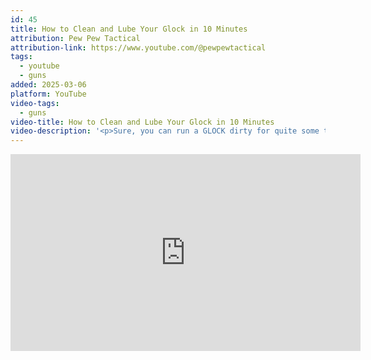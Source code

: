 ```yaml
---
id: 45
title: How to Clean and Lube Your Glock in 10 Minutes
attribution: Pew Pew Tactical
attribution-link: https://www.youtube.com/@pewpewtactical
tags:
  - youtube
  - guns
added: 2025-03-06
platform: YouTube
video-tags:
  - guns
video-title: How to Clean and Lube Your Glock in 10 Minutes
video-description: '<p>Sure, you can run a GLOCK dirty for quite some time and probably be fine - but the cleaning and disassembly process is so easy, why chance it? John walks you through the basics of field stripping, cleaning, and lubing your GLOCK...all while following the official method and adding in some additional tips and tricks. While we&#39;ve got a Gen 3 GLOCK 17 in this video, this cleaning method is applicable to Gen 4 and Gen 5 GLOCKS as well! </p><p>Want our full guide on how to clean, lube, and detail strip? Now you can clean at your own pace instead of playing back the video a bunch of times! ►<a href="https://www.youtube.com/redirect?event=video_description&amp;redir_token=QUFFLUhqbkJOYWh6VE9MWWk4QnJzOUlFOFRpa0R6VnJhd3xBQ3Jtc0tscWtBS2V4MEVrUHJGWnhtSWozMnh3V1BrQWh6MHV3NGRtOVREZU5jRjNhaXEwV2I1VDl6enM2aUNMd1Uwby1mb1FuMU9hZWsxaENNWVRWdmZnWXp0NXdXOUhnYllXQmt0NjJpcm5NTG9VZVg0WjVrVQ&amp;q=http%3A%2F%2Fpew.link%2Fglockcleaning&amp;v=S_xjPXEKjOc">http://pew.link/glockcleaning</a> </p><p>Our new favorite UNIVERSAL Gun Cleaning kit ►<a href="https://www.youtube.com/redirect?event=video_description&amp;redir_token=QUFFLUhqbncxUjZDeE5EYlpCTG05TTJGdS11VmRzR3NyZ3xBQ3Jtc0ttT0otXzBvdjhzcVhILWV3ZndQZ2NrWFo5OG9hVFFpY2gwM1h1UjhpZkpFVXl4OG4yMWJKVGpzaExnUnpvMEM5WVNrMXh0MjNKTmJZYlIyVU5oMUhwT3RyZThRRUtyZ1lBQ2cwd2lJTzh4ZjY2cDNoRQ&amp;q=http%3A%2F%2Fpew.link%2Fguardtech&amp;v=S_xjPXEKjOc">http://pew.link/guardtech</a> </p><p>M-Pro 7 Gun Cleaner► <a href="https://www.youtube.com/redirect?event=video_description&amp;redir_token=QUFFLUhqbC01Rk51Q0g5NFlpeU5SRG5JVVppRDFjc09TQXxBQ3Jtc0ttOUZad0x6YnBTYlFpaUNfR1lkVnBPQXJseGdONi1YWWxUZ3RRZWw3ekxEU1B1c3BLcUpQSzFXa05NSnF2OEdtdW5xVHY1dm5xWWkzSy01dl9YZ0NvLTF4WDF2bVlVZmlTcGRETmxjeE90VGhIbEZ4OA&amp;q=https%3A%2F%2Famzn.to%2F2HcJHgJ&amp;v=S_xjPXEKjOc">https://amzn.to/2HcJHgJ</a> </p><p>M-Pro 7 Oil ► <a href="https://www.youtube.com/redirect?event=video_description&amp;redir_token=QUFFLUhqbVphcGMzZEthbXN6LTJsbnI1TDZNbDhfajNkUXxBQ3Jtc0tueEZzd1NwQXNwYXgxdHM1VXVyUlJmaVlTS2hMNlUyYkNnNWVoSE9IYlRfV0stSF9DSURiTk91MmZSOTAtd2lkeFhFQndnaEJTczN0eU82dEJfR1o5cUszZTNGQmpKOURfSWV0bWRqeThDU2pEMnFoTQ&amp;q=https%3A%2F%2Famzn.to%2F2SyCucS&amp;v=S_xjPXEKjOc">https://amzn.to/2SyCucS</a> </p><p>M-Pro 7 Copper Remover► <a href="https://www.youtube.com/redirect?event=video_description&amp;redir_token=QUFFLUhqa2I5VXNISUJUclFkNDRlZnRrUkRnR0g3Q18tQXxBQ3Jtc0tsei1TS25sS3ZPaWxhYmZMYkhBU3RxNHRBSFJPU2NjS0ZPTmpKN2NFck1LQjRNTzBuWU5CWFloMnhvVXc0VFVGMmtiQUprUS1vRFo5ZzN3aU94NnZENEFBV01iSGh5elFfTXU5a2JsOE85VTM3d1V1SQ&amp;q=https%3A%2F%2Famzn.to%2F2BUdyH6&amp;v=S_xjPXEKjOc">https://amzn.to/2BUdyH6</a> </p><p>GLOCK Disassembly Tool ► <a href="https://www.youtube.com/redirect?event=video_description&amp;redir_token=QUFFLUhqbko1aWVXY2VEXzk4RTBab25vRXRYZ1lfcVppUXxBQ3Jtc0tubHJBSV83MzBxbWgyWlpOOW5hVVZUc01MSGM4Rzc1eFhtV0NCSDdQVzBhSkZfMXlEQzVsWnZoVjZINmdOVXpoM0wzSTU0end0Unl4VUZtM2tCV3cxRmpnYzFvdF8wMGRaSGIwQ3U0cVlnanJKdEpTWQ&amp;q=https%3A%2F%2Famzn.to%2F2EFQuxB&amp;v=S_xjPXEKjOc">https://amzn.to/2EFQuxB</a> </p><p>Laugh at dumb guns with us on Facebook! ►   <a href="https://www.youtube.com/redirect?event=video_description&amp;redir_token=QUFFLUhqblJiRUhtMVlDNFQ5a2RvcHJIQTJtZ2pXZ2hIZ3xBQ3Jtc0tuTjdWNTAxUmJHMlRGNVpqalY3OFhUWUJEaWZIZDlwZWRaMlNCOW5VMDJWZUNjZy01MXVZb1h1NTdDbjk3dlBVNEEyNHNaWjl6TXpCYmFKNERTVlJJUzcyM1NLN09VTzctbHRXMXZkalZLdFJFYmFtMA&amp;q=https%3A%2F%2Fwww.facebook.com%2Fpptactical%2F&amp;v=S_xjPXEKjOc"><img src="https://www.gstatic.com/youtube/img/watch/social_media/facebook_1x.png" alt=""> / pptactical</a>   </p><p>Follow us on Instagram! ►   <a href="https://www.youtube.com/redirect?event=video_description&amp;redir_token=QUFFLUhqbTcxalUwRFhFUFNWOEZfcXpwY2pUakY4MjFJZ3xBQ3Jtc0tsMTZTWnJibzVrUXZ1WXpWb1loT2xsNlVzc0R1ZUdZdFpMbW10Ym9uM1h5bGdmdXdzTU92WDhKWUtGNUpCNy1kVFpRVkhnS0p4MVN5REF3eUx4NGE0cmRKbW5LcEZiZk9SR3lLZmNUUV9RQkFHOGs1NA&amp;q=https%3A%2F%2Fwww.instagram.com%2Fpewpewtactical%2F&amp;v=S_xjPXEKjOc"><img src="https://www.gstatic.com/youtube/img/watch/social_media/instagram_1x.png" alt=""> / pewpewtactical</a>   </p><p>🙌 Level Up Your Gun Knowledge! 🙌 </p><p>9mm GLOCK Guide! ► <a href="https://www.youtube.com/redirect?event=video_description&amp;redir_token=QUFFLUhqbDRGdFVKVVZQMGFWclFQRXJpMTNQc1AyUzFmd3xBQ3Jtc0trV1FMa1VqZ2Y1R0FuT2V1eWZpU1VMTWQ2Yk9sVl9od3FPTkpuLUxjVHl2UWFqaGx3cG5PSXNIX1k2V2VXZzhjT3BxQ240OXFmMzJqdlVGdjdhbkQyX2VObVk3dEpYMS1YQ2tGRFRlLUZYbmVNS2Ryaw&amp;q=http%3A%2F%2Fpew.link%2F9mmGlock&amp;v=S_xjPXEKjOc">http://pew.link/9mmGlock</a> </p><p>Best GLOCK Triggers ► <a href="https://www.youtube.com/redirect?event=video_description&amp;redir_token=QUFFLUhqazJWdlhkQ1dEQTVRajJUQWpzWFVqRHk2aWxfZ3xBQ3Jtc0traGZNdEV6Z3g4V1BQbGphR0NDNGYtN1pQUWdWaUVYZHB6YTBwWXhfR0FTcTNNVS10WFNMLUxfRnV1SlRMNWl1WE9wR1F6a09HejhpSnZkMUhYNHg3aEVoQTRGT0RUUDZRMHNtSzdTeEhreUtXUzJpVQ&amp;q=http%3A%2F%2Fpew.link%2FGlockTriggers&amp;v=S_xjPXEKjOc">http://pew.link/GlockTriggers</a> </p><p>Hottest Aftermarket Glock Parts! ► <a href="https://www.youtube.com/redirect?event=video_description&amp;redir_token=QUFFLUhqbWcyODlZbHlZVUhMcFpCNG9WTWQzejhicmo5QXxBQ3Jtc0trZkkzUFBEN3dkaEN3bE5rek00cG12R2ZtMkp5MXR5cm1GTXBkamNOTVNzbUJZZ3JOWWIyTDQ0ZmFWNEZiTG1BclRNc2VOZHpVWEdaV0V4T292Tk5Vb040YkVveE90LXgwWTZxbFFoUjNGXzNIbHBmMA&amp;q=http%3A%2F%2Fpew.link%2FAftermarketGlock&amp;v=S_xjPXEKjOc">http://pew.link/AftermarketGlock</a> </p><p>DISCLAIMER: Our videos are strictly for documentary, educational, and entertainment purposes only. Imitation or the use of any acts depicted in these videos is solely AT YOUR OWN RISK. All work on firearms should be carried out by a licensed individual and all state and federal rules apply to such. We (including YouTube) will not be held liable for any injury to yourself or damage to your firearms resulting from attempting anything shown in any our videos. We are not a gun store and DO NOT sell or deal in firearms. Such a practice is heavily regulated and subject to applicable laws. Our Videos Don&#39;t include any instructions on manufacturing firearms, assembling parts, or installing prohibited accessories like bumpstocks, gatling triggers, auto sears or any accessory that allows a firearms to simulate full auto fire. Our Videos Don&#39;t link to any websites that sell firearms or firearms accessories. This video also doesn&#39;t contain any discount codes, nor does this video promote the sale of firearms, bumpstocks, gatiling triggers, binary triggers, auto sears, magazines with a capacity greater than 30 rounds, or any other item on YouTube&#39;s list of prohibited items listed in their Community Guidelines. We DO NOT sell parts, magazines, or firearms. These videos are free to watch and if anyone attempts to charge for this video notify us immediately. By viewing or flagging this video you are acknowledging the above. Fair Use: In the rare instance we include someone else’s footage it is covered in Fair Use for Documentary and Educational purposes with intention of driving commentary and allowing freedom of speech. </p><p>This video and description contains affiliate links, which means that if you click on one of the product links, we’ll receive a small commission. This helps us cover the cost of beer, ammo, and video production so that we can keep bringing you the Pew Pew content you love. Thanks so much for your support!</p>'
---
```


<iframe width="560" height="315" src="https://www.youtube.com/embed/S_xjPXEKjOc?si=-hXPYi2KiZH5hrYn" title="YouTube video player" frameborder="0" allow="accelerometer; autoplay; clipboard-write; encrypted-media; gyroscope; picture-in-picture; web-share" referrerpolicy="strict-origin-when-cross-origin" allowfullscreen></iframe>
